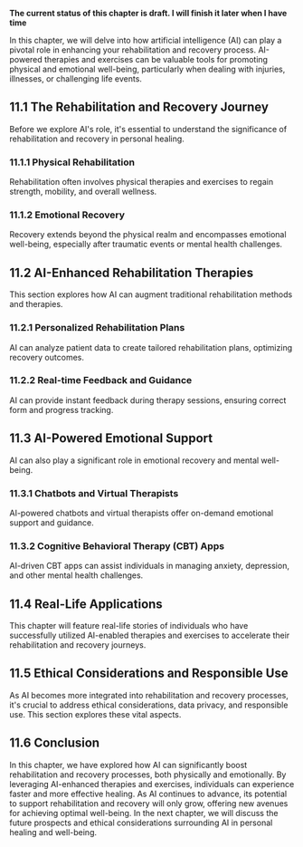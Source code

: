 **The current status of this chapter is draft. I will finish it later when I have time**

In this chapter, we will delve into how artificial intelligence (AI) can play a pivotal role in enhancing your rehabilitation and recovery process. AI-powered therapies and exercises can be valuable tools for promoting physical and emotional well-being, particularly when dealing with injuries, illnesses, or challenging life events.

11.1 **The Rehabilitation and Recovery Journey**
------------------------------------------------

Before we explore AI's role, it's essential to understand the significance of rehabilitation and recovery in personal healing.

### 11.1.1 **Physical Rehabilitation**

Rehabilitation often involves physical therapies and exercises to regain strength, mobility, and overall wellness.

### 11.1.2 **Emotional Recovery**

Recovery extends beyond the physical realm and encompasses emotional well-being, especially after traumatic events or mental health challenges.

11.2 **AI-Enhanced Rehabilitation Therapies**
---------------------------------------------

This section explores how AI can augment traditional rehabilitation methods and therapies.

### 11.2.1 **Personalized Rehabilitation Plans**

AI can analyze patient data to create tailored rehabilitation plans, optimizing recovery outcomes.

### 11.2.2 **Real-time Feedback and Guidance**

AI can provide instant feedback during therapy sessions, ensuring correct form and progress tracking.

11.3 **AI-Powered Emotional Support**
-------------------------------------

AI can also play a significant role in emotional recovery and mental well-being.

### 11.3.1 **Chatbots and Virtual Therapists**

AI-powered chatbots and virtual therapists offer on-demand emotional support and guidance.

### 11.3.2 **Cognitive Behavioral Therapy (CBT) Apps**

AI-driven CBT apps can assist individuals in managing anxiety, depression, and other mental health challenges.

11.4 **Real-Life Applications**
-------------------------------

This chapter will feature real-life stories of individuals who have successfully utilized AI-enabled therapies and exercises to accelerate their rehabilitation and recovery journeys.

11.5 **Ethical Considerations and Responsible Use**
---------------------------------------------------

As AI becomes more integrated into rehabilitation and recovery processes, it's crucial to address ethical considerations, data privacy, and responsible use. This section explores these vital aspects.

11.6 **Conclusion**
-------------------

In this chapter, we have explored how AI can significantly boost rehabilitation and recovery processes, both physically and emotionally. By leveraging AI-enhanced therapies and exercises, individuals can experience faster and more effective healing. As AI continues to advance, its potential to support rehabilitation and recovery will only grow, offering new avenues for achieving optimal well-being. In the next chapter, we will discuss the future prospects and ethical considerations surrounding AI in personal healing and well-being.
